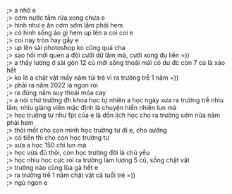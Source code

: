;> a nhô e<br>
;> cơm nước tắm rửa xong chưa e<br>
;> hình như e ăn cơm sớm lắm phải hem<br>
;> có hình sống ảo gì hem up lên a coi coi e<br>
;> coi nay tròn hay gầy e<br>
;> up lên sài photoshop ko cũng quá cha<br>
;> sao hồi mới quen a đòi cưới dữ lắm mà, cưới xong đụ liền =))<br>
;> a thấy lương ở sài gòn 12 củ mới sống thoải mái có dư đc còn 7 củ là xào hết<br>
;> ko lẽ a chật vật mấy năm tủi trẻ vì ra trường trễ 1 năm =))<br>
;> phải ra năm 2022 là ngon ròi <br>
;> ra đúng năm suy thoái móa cay<br>
;> a nói chứ trường đh khoa học tự nhiên a học ngày xưa ra trường trễ nhìu lắm, nhìu giảng viên mặc định là chuyện hiển nhiên lun mà<br>
;> học trường tư như fpt của e là dồn lịch học cho ra trường sớm nửa năm phải hem<br>
;> thôi mốt cho con mình học trường tư đi e, cho sướng<br>
;> có tiền thì cho con học trường tư<br>
;> xưa a học 150 chỉ lun mà<br>
;> học vừa đủ thôi, còn học trường đời là chủ yếu<br>
;> học nhìu học cực ròi ra trường làm lương 5 củ, sống chật vật<br>
;> trường nào cũng lùa gà hết e<br>
;> ra trường trể 1 năm chật vật cả tuổi trẻ =))<br>
;> ngủ ngon e
